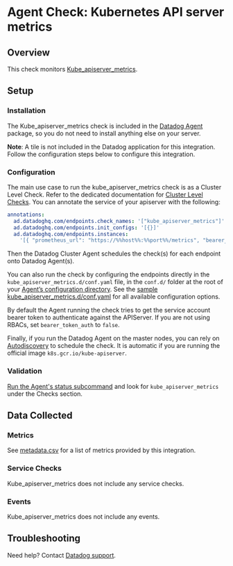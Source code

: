 # Agent Check: Kubernetes API server metrics

## Overview

This check monitors [Kube_apiserver_metrics][1].

## Setup

### Installation

The Kube_apiserver_metrics check is included in the [Datadog Agent][2] package, so you do not need to install anything else on your server.

**Note**: A tile is not included in the Datadog application for this integration. Follow the configuration steps below to configure this integration.

### Configuration

The main use case to run the kube_apiserver_metrics check is as a Cluster Level Check.
Refer to the dedicated documentation for [Cluster Level Checks][3].
You can annotate the service of your apiserver with the following:

```yaml
annotations:
  ad.datadoghq.com/endpoints.check_names: '["kube_apiserver_metrics"]'
  ad.datadoghq.com/endpoints.init_configs: '[{}]'
  ad.datadoghq.com/endpoints.instances:
    '[{ "prometheus_url": "https://%%host%%:%%port%%/metrics", "bearer_token_auth": "true" }]'
```

Then the Datadog Cluster Agent schedules the check(s) for each endpoint onto Datadog Agent(s).

You can also run the check by configuring the endpoints directly in the `kube_apiserver_metrics.d/conf.yaml` file, in the `conf.d/` folder at the root of your [Agent’s configuration directory][4].
See the [sample kube_apiserver_metrics.d/conf.yaml][2] for all available configuration options.

By default the Agent running the check tries to get the service account bearer token to authenticate against the APIServer. If you are not using RBACs, set `bearer_token_auth` to `false`.

Finally, if you run the Datadog Agent on the master nodes, you can rely on [Autodiscovery][5] to schedule the check. It is automatic if you are running the official image `k8s.gcr.io/kube-apiserver`.

### Validation

[Run the Agent's status subcommand][6] and look for `kube_apiserver_metrics` under the Checks section.

## Data Collected

### Metrics

See [metadata.csv][7] for a list of metrics provided by this integration.

### Service Checks

Kube_apiserver_metrics does not include any service checks.

### Events

Kube_apiserver_metrics does not include any events.

## Troubleshooting

Need help? Contact [Datadog support][8].

[1]: https://kubernetes.io/docs/reference/command-line-tools-reference/kube-apiserver
[2]: https://github.com/DataDog/integrations-core/blob/master/kube_apiserver_metrics/datadog_checks/kube_apiserver_metrics/data/conf.yaml.example
[3]: https://docs.datadoghq.com/agent/cluster_agent/clusterchecks/
[4]: https://docs.datadoghq.com/agent/guide/agent-configuration-files/#agent-configuration-directory
[5]: https://docs.datadoghq.com/agent/kubernetes/integrations/
[6]: https://docs.datadoghq.com/agent/faq/agent-commands/#agent-status-and-information
[7]: https://github.com/DataDog/integrations-core/blob/master/kube_apiserver_metrics/metadata.csv
[8]: https://docs.datadoghq.com/help/
